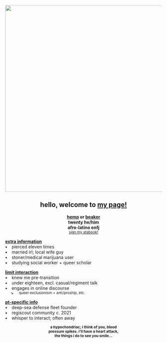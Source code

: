 <div align="center">
  <img src="https://files.catbox.moe/s04a42.png"" width="600">
  
## hello, welcome to <ins>my page!</ins>
**<ins>hemp</ins> or <ins>beaker</ins>\
twenty he/him\
afro-latino enfj**\
<sup>[sign my atabook!](https://hempderived.atabook.org)</sup>
</div>

**<ins>extra information</ins>**\
**•**  pierced eleven times\
**•**  married irl; local wife guy\
**•**  stoner/medical marijuana user\
**•**  studying social worker + queer scholar

**<ins>limit interaction</ins>**\
**•**  knew me pre-transition\
**•**  under eighteen, excl. casual/regiment talk\
**•**  engages in online discourse\
<sup>   ↘   queer exclusionism + anti/proship, etc. </sup>

**<ins>pt-specific info</ins>**\
**•**  deep-sea defense fleet founder\
**•**  regiscout community c. 2021\
**•**  whisper to interact; often away

<div align="center">
  
<sup>**a hypochondriac; i think of you, blood\
pressure spikes. i'll have a heart attack,\
the things i do to see you smile...**</sup>

</div>
